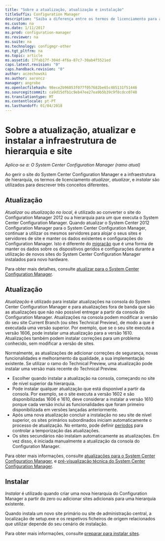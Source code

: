 ```yaml
---
title: "Sobre a atualização, atualização e instalação"
titleSuffix: Configuration Manager
description: "Saiba a diferença entre os termos de licenciamento para a instalação, atualização e atualização, quando gerir a infraestrutura do Configuration Manager."
ms.custom: na
ms.date: 1/11/2017
ms.prod: configuration-manager
ms.reviewer: na
ms.suite: na
ms.technology: configmgr-other
ms.tgt_pltfrm: na
ms.topic: article
ms.assetid: 17fab17f-304d-4f6a-87c7-30ab4f5521ed
caps.latest.revision: "0"
caps.handback.revision: "0"
author: aczechowski
ms.author: aaroncz
manager: angrobe
ms.openlocfilehash: 98ece2b96053f077f057682be65c485131f51446
ms.sourcegitcommit: ca9d15dfb1c9eb47ee27ea9b5b39c9f8cdcc0748
ms.translationtype: MT
ms.contentlocale: pt-PT
ms.lasthandoff: 01/04/2018
---
```

# <a name="about-upgrade-update-and-install-for-site-and-hierarchy-infrastructure"></a>Sobre a atualização, atualizar e instalar a infraestrutura de hierarquia e site

*Aplica-se a: O System Center Configuration Manager (ramo atual)*


Ao gerir o site do System Center Configuration Manager e a infraestrutura de hierarquia, os termos de licenciamento *atualizar*, *atualizar*, e *instalar* são utilizados para descrever três conceitos diferentes.

## <a name="upgrade"></a>Atualização
*Atualizar* ou *atualização no local*, é utilizado ao converter o site do Configuration Manager 2012 ou a hierarquia para um que executa o System Center Configuration Manager.
Quando atualizar o System Center 2012 Configuration Manager para o System Center Configuration Manager, continuar a utilizar os mesmos servidores para alojar o seus sites e servidores de site e manter os dados existentes e configurações do Configuration Manager.  Isto é diferente do [migração](/sccm/core/migration/migrate-data-between-hierarchies) que é uma forma de manter os dados sobre os dispositivos geridos e configurações durante a utilização de novos sites do System Center Configuration Manager instalados para novo hardware.

Para obter mais detalhes, consulte [atualizar para o System Center Configuration Manager](/sccm/core/servers/deploy/install/upgrade-to-configuration-manager).



## <a name="update"></a>Atualização
*Atualização* é utilizado para instalar atualizações na consola do System Center Configuration Manager e para atualizações fora de banda que são as atualizações que não não possível entregar a partir da consola do Configuration Manager. Atualizações na consola podem modificar a versão do seu site Current Branch (ou sites Technical Preview), de modo a que é executada uma versão superior. Por exemplo, que se o seu site executa a versão 1606, pode instalar uma atualização para a versão 1610. Atualizações também podem instalar correções para um problema conhecido, sem modificar a versão de sites.      

Normalmente, as atualizações de adicionar correções de segurança, novas funcionalidades e melhoramento da qualidade, a sua implementação existente. Se utilizar o ramo do Technical Preview, uma atualização pode instalar uma versão mais recente do Technical Preview.
-   Escolher quando instalar a atualização na consola, começando no site de nível superior da hierarquia.
- Pode instalar qualquer atualização que está disponível a partir da consola. Por exemplo, se o site executa a versão 1602 e são disponibilizadas 1606 e 1610, deve considerar a instalar a versão 1610 porque cada versão inclui as funcionalidades que foram primeiro disponibilizada em versões lançadas anteriormente.
- Após uma nova atualização concluir a instalação no seu site de nível superior, os sites primários subordinados iniciam automaticamente o processo de atualização. No entanto, pode definir [períodos](/sccm/core/servers/manage/install-in-console-updates#a-namebkmkservicewindowa-service-windows-for-site-servers) para controlar a temporização das atualizações.
- Os sites secundários não instalam automaticamente as atualizações. Em vez disso, é iniciada manualmente a atualização da consola do Configuration Manager.

Para obter mais informações, consulte [atualizações para o System Center Configuration Manager](/sccm/core/servers/manage/updates), e [pré-visualização técnica do System Center Configuration Manager](/sccm/core/get-started/technical-preview).



## <a name="install"></a>Instalar
*Instalar* é utilizado quando criar uma nova hierarquia do Configuration Manager a partir do zero ou adicionar sites adicionais para uma hierarquia existente.  

Quando instala um novo site primário ou site de administração central, a localização de setup.exe e os respetivos ficheiros de origem relacionados que utilizar depende do seu cenário de instalação.

Para obter mais informações, consulte [preparar para instalar sites](/sccm/core/servers/deploy/install/prepare-to-install-sites).
